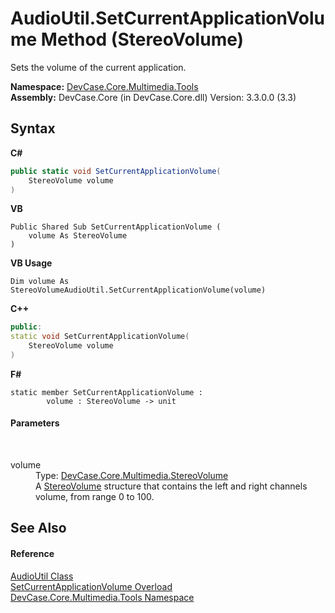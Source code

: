 # AudioUtil.SetCurrentApplicationVolume Method (StereoVolume)
 

Sets the volume of the current application.

**Namespace:**&nbsp;<a href="N_DevCase_Core_Multimedia_Tools">DevCase.Core.Multimedia.Tools</a><br />**Assembly:**&nbsp;DevCase.Core (in DevCase.Core.dll) Version: 3.3.0.0 (3.3)

## Syntax

**C#**<br />
``` C#
public static void SetCurrentApplicationVolume(
	StereoVolume volume
)
```

**VB**<br />
``` VB
Public Shared Sub SetCurrentApplicationVolume ( 
	volume As StereoVolume
)
```

**VB Usage**<br />
``` VB Usage
Dim volume As StereoVolumeAudioUtil.SetCurrentApplicationVolume(volume)
```

**C++**<br />
``` C++
public:
static void SetCurrentApplicationVolume(
	StereoVolume volume
)
```

**F#**<br />
``` F#
static member SetCurrentApplicationVolume : 
        volume : StereoVolume -> unit 

```


#### Parameters
&nbsp;<dl><dt>volume</dt><dd>Type: <a href="T_DevCase_Core_Multimedia_StereoVolume">DevCase.Core.Multimedia.StereoVolume</a><br />A <a href="T_DevCase_Core_Multimedia_StereoVolume">StereoVolume</a> structure that contains the left and right channels volume, from range 0 to 100.</dd></dl>

## See Also


#### Reference
<a href="T_DevCase_Core_Multimedia_Tools_AudioUtil">AudioUtil Class</a><br /><a href="Overload_DevCase_Core_Multimedia_Tools_AudioUtil_SetCurrentApplicationVolume">SetCurrentApplicationVolume Overload</a><br /><a href="N_DevCase_Core_Multimedia_Tools">DevCase.Core.Multimedia.Tools Namespace</a><br />